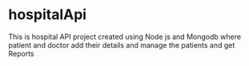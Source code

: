 # hospitalApi
This is hospital API project created using Node js and Mongodb where patient and doctor add their details and manage the patients and get Reports
